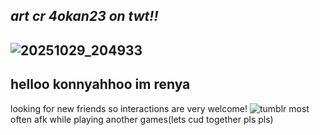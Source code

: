 ## ***art cr 4okan23 on twt!!***
## ![20251029_204933](https://github.com/user-attachments/assets/d51ecc2b-3339-471e-a6eb-e3b5a68f0193)
## helloo konnyahhoo im renya
looking for new friends so interactions are very welcome! ![tumblr](https://github.com/user-attachments/assets/c7845033-f4e2-4299-86fa-7cb1faf8eb51)
most often afk while playing another games(lets cud together pls pls)
